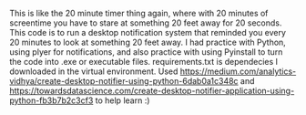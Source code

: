  This is like the 20 minute timer thing again, where with 20 minutes of screentime you have to stare at something 20 feet away for 20 seconds. This code is to run a desktop notification system that reminded you every 20 minutes to look at something 20 feet away. I had practice with Python, using plyer for notifications, and also practice with using Pyinstall to turn the code into .exe or executable files. requirements.txt is dependecies I downloaded in the virtual environment.
 Used https://medium.com/analytics-vidhya/create-desktop-notifier-using-python-6dab0a1c348c and https://towardsdatascience.com/create-desktop-notifier-application-using-python-fb3b7b2c3cf3 to help learn :)

